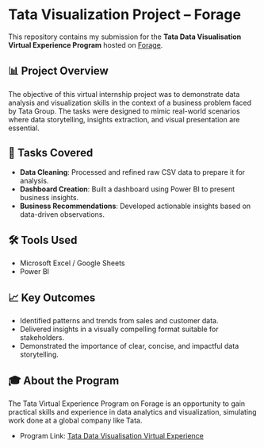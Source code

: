 # Tata Visualization Project – Forage

This repository contains my submission for the **Tata Data Visualisation Virtual Experience Program** hosted on [Forage](https://www.theforage.com/).

## 📊 Project Overview

The objective of this virtual internship project was to demonstrate data analysis and visualization skills in the context of a business problem faced by Tata Group. The tasks were designed to mimic real-world scenarios where data storytelling, insights extraction, and visual presentation are essential.

## 💼 Tasks Covered

- **Data Cleaning**: Processed and refined raw CSV data to prepare it for analysis.
- **Dashboard Creation**: Built a dashboard using Power BI to present business insights.
- **Business Recommendations**: Developed actionable insights based on data-driven observations.

## 🛠️ Tools Used

- Microsoft Excel / Google Sheets
- Power BI 

## 📈 Key Outcomes

- Identified patterns and trends from sales and customer data.
- Delivered insights in a visually compelling format suitable for stakeholders.
- Demonstrated the importance of clear, concise, and impactful data storytelling.

## 🎓 About the Program

The Tata Virtual Experience Program on Forage is an opportunity to gain practical skills and experience in data analytics and visualization, simulating work done at a global company like Tata.

- Program Link: [Tata Data Visualisation Virtual Experience](https://www.theforage.com/virtual-internships/prototype/Tata/DataVisualisation)



